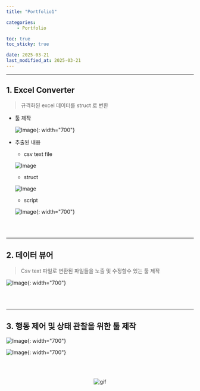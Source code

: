 ```yaml
---
title: "Portfolio1"

categories:
    - Portfolio

toc: true
toc_sticky: true

date: 2025-03-21
last_modified_at: 2025-03-21
---
```


--------------------

## 1. Excel Converter

> 규격화된 excel 데이터를 struct 로 변환

* 툴 제작

    ![Image](https://github.com/user-attachments/assets/313c6ddd-d351-42dd-81af-e68089301580){: width="700"}

* 추출된 내용

    * csv text file

    ![Image](https://github.com/user-attachments/assets/d1e7816a-789e-4d7e-a85d-4cbaa595b1be)

    * struct

    ![Image](https://github.com/user-attachments/assets/adc9fea2-7956-4db1-893c-99a8fd39b5a8)

    * script

    ![Image](https://github.com/user-attachments/assets/94bc6fab-cc44-4096-beea-53617014f7ef){: width="700"}

<br>
<br>

----------
## 2. 데이터 뷰어

> Csv text 파일로 변환된 파일들을 노출 및 수정할수 있는 툴 제작

![Image](https://github.com/user-attachments/assets/5c9ae296-95e1-4048-a38e-e1d239aca4af){: width="700"}

<br>
<br>

----------
## 3. 행동 제어 및 상태 관찰을 위한 툴 제작

![Image](https://github.com/user-attachments/assets/cc6e3252-79ad-4130-a550-956a729a067d){: width="700"}

![Image](https://github.com/user-attachments/assets/7f8fc951-e8b4-4870-8e2d-86a21503dc3d){: width="700"}

<br>
<br>


<p align="center">

<img src="https://github.com/user-attachments/assets/e75cf00b-ac63-4c02-9723-e3436d5c7655" alt="gif"/>

</p>
